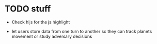 # TODO stuff

* Check hijs for the js highlight

* let users store data from one turn to another so they
  can track planets movement or study adversary decisions

